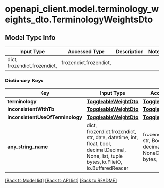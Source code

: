 # openapi_client.model.terminology_weights_dto.TerminologyWeightsDto

## Model Type Info
Input Type | Accessed Type | Description | Notes
------------ | ------------- | ------------- | -------------
dict, frozendict.frozendict,  | frozendict.frozendict,  |  | 

### Dictionary Keys
Key | Input Type | Accessed Type | Description | Notes
------------ | ------------- | ------------- | ------------- | -------------
**terminology** | [**ToggleableWeightDto**](ToggleableWeightDto.md) | [**ToggleableWeightDto**](ToggleableWeightDto.md) |  | [optional] 
**inconsistentWithTb** | [**ToggleableWeightDto**](ToggleableWeightDto.md) | [**ToggleableWeightDto**](ToggleableWeightDto.md) |  | [optional] 
**inconsistentUseOfTerminology** | [**ToggleableWeightDto**](ToggleableWeightDto.md) | [**ToggleableWeightDto**](ToggleableWeightDto.md) |  | [optional] 
**any_string_name** | dict, frozendict.frozendict, str, date, datetime, int, float, bool, decimal.Decimal, None, list, tuple, bytes, io.FileIO, io.BufferedReader | frozendict.frozendict, str, BoolClass, decimal.Decimal, NoneClass, tuple, bytes, FileIO | any string name can be used but the value must be the correct type | [optional]

[[Back to Model list]](../../README.md#documentation-for-models) [[Back to API list]](../../README.md#documentation-for-api-endpoints) [[Back to README]](../../README.md)

